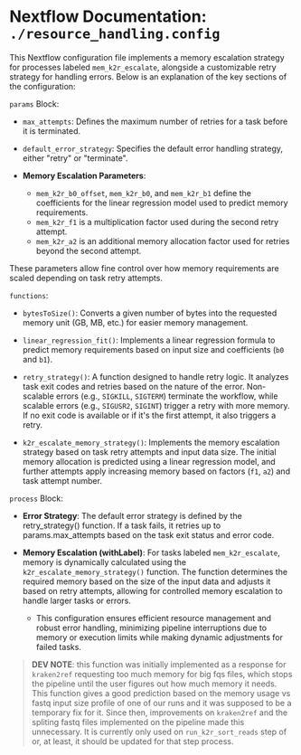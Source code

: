 # Nextflow Documentation: `./resource_handling.config`

This Nextflow configuration file implements a memory escalation strategy for processes labeled `mem_k2r_escalate`, alongside a customizable retry strategy for handling errors. Below is an explanation of the key sections of the configuration:

`params` Block:

- `max_attempts`: Defines the maximum number of retries for a task before it is terminated.

- `default_error_strategy`: Specifies the default error handling strategy, either "retry" or "terminate".

- **Memory Escalation Parameters**:
  - `mem_k2r_b0_offset`, `mem_k2r_b0`, and `mem_k2r_b1` define the coefficients for the linear regression model used to predict memory requirements.
  - `mem_k2r_f1` is a multiplication factor used during the second retry attempt.
  - `mem_k2r_a2` is an additional memory allocation factor used for retries beyond the second attempt.

These parameters allow fine control over how memory requirements are scaled depending on task retry attempts.

`functions`:

- `bytesToSize()`: Converts a given number of bytes into the requested memory unit (GB, MB, etc.) for easier memory management.
- `linear_regression_fit()`: Implements a linear regression formula to predict memory requirements based on input size and coefficients (`b0` and `b1`).

- `retry_strategy()`: A function designed to handle retry logic. It analyzes task exit codes and retries based on the nature of the error. Non-scalable errors (e.g., `SIGKILL`, `SIGTERM`) terminate the workflow, while scalable errors (e.g., `SIGUSR2`, `SIGINT`) trigger a retry with more memory. If no exit code is available or if it's the first attempt, it also triggers a retry.
- `k2r_escalate_memory_strategy()`: Implements the memory escalation strategy based on task retry attempts and input data size. The initial memory allocation is predicted using a linear regression model, and further attempts apply increasing memory based on factors (`f1`, `a2`) and task attempt number.

`process` Block:

- **Error Strategy**: The default error strategy is defined by the retry_strategy() function. If a task fails, it retries up to params.max_attempts based on the task exit status and error code.

- **Memory Escalation (withLabel)**: For tasks labeled `mem_k2r_escalate`, memory is dynamically calculated using the `k2r_escalate_memory_strategy()` function. The function determines the required memory based on the size of the input data and adjusts it based on retry attempts, allowing for controlled memory escalation to handle larger tasks or errors.
  - This configuration ensures efficient resource management and robust error handling, minimizing pipeline interruptions due to memory or execution limits while making dynamic adjustments for failed tasks.

> **DEV NOTE**: this function was initially implemented as a response for `kraken2ref` requesting too much memory for big fqs files, which stops the pipeline until the user figures out how much memory it needs. This function gives a good prediction based on the memory usage vs fastq input size profile of one of our runs and it was supposed to be a temporary fix for it. Since then, improvements on `kraken2ref` and the spliting fastq files implemented on the pipeline made this unnecessary. It is currently only used on `run_k2r_sort_reads` step of  or, at least, it should be updated for that step process.